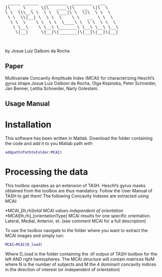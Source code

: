 <pre>

 _____ ______   ________  ________  ___     
|\   _ \  _   \|\   ____\|\   __  \|\  \    
\ \  \\\__\ \  \ \  \___|\ \  \|\  \ \  \   
 \ \  \\|__| \  \ \  \    \ \   __  \ \  \  
  \ \  \    \ \  \ \  \____\ \  \ \  \ \  \ 
   \ \__\    \ \__\ \_______\ \__\ \__\ \__\
    \|__|     \|__|\|_______|\|__|\|__|\|__|
                                            

</pre>
by Josue Luiz Dalboni da Rocha

## Paper

Multivariate Concavity Amplitude Index (MCAI) for characterizing Heschl’s gyrus shape.Josue Luiz Dalboni da Rocha, Olga Kepinska, Peter Schneider, Jan Benner, Letitia Schneider, Narly Golestani.

## Usage Manual

# Installation

This software has been written in Matlab. Download the folder containing the code and add it to you Matlab path with 
```matlab
addpath(PathtoFolder/MCAI)
```

# Processing the data
This toolbox operates as an extension of TASH. Heschl’s gyrus masks obtained from the toolbox are thus mandatory. Follow the User Manual of TASH to get them! 
The following Concavity Indexes are extracted using MCAI:

*MCAI_[lh,rh]_total MCAI values independent of orientation 
*MCAI_[lh,rh]_[orientationType] MCAI results for one specific orientation. Lateral, Medial, Anterior, et. (see comment MCAI for a full description)

To use the toolbox navigate to the folder where you want to extract the MCAI images and simply run:
```matlab
MCAI=MCAI(D_load)
```
Where D_load is the folder containing the .tif output of TASH toolbox for the left AND right hemispheres.
The MCAI structure will contain matrices NxM where N is the number of subjects and M the 4 dominant concavity indices in the direction of interest (or independent of orientation)
